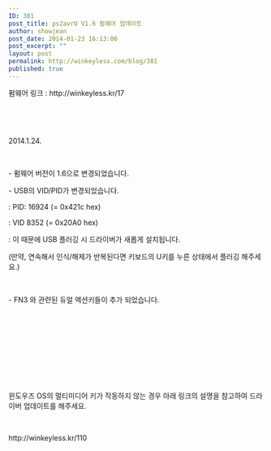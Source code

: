 ```yaml
---
ID: 381
post_title: ps2avrU V1.6 펌웨어 업데이트
author: showjean
post_date: 2014-01-23 16:13:06
post_excerpt: ""
layout: post
permalink: http://winkeyless.com/blog/381
published: true
---
```

<p>펌웨어 링크 : http://winkeyless.kr/17</p><p><br /></p><p><br /></p><p>2014.1.24.</p><p><br /></p><p>- 펌웨어 버전이 1.6으로 변경되었습니다.</p><p>- USB의 VID/PID가 변경되었습니다.</p><p>: PID: 16924 (= 0x421c hex)</p><p>: VID 8352 (= 0x20A0 hex)</p><p>: 이 때문에 USB 플러깅 시 드라이버가 새롭게 설치됩니다.</p><p>(만약, 연속해서 인식/해제가 반복된다면 키보드의 U키를 누른 상태에서 플러깅 해주세요.)</p><p><br /></p><p>- FN3 와 관련된 듀얼 액션키들이 추가 되었습니다.</p><p><br /></p><p><br /></p><p><br /></p><p><br /></p><p><br /></p><p>윈도우즈 OS의 멀티미디어 키가 작동하지 않는 경우 아래 링크의 설명을 참고하여 드라이버 업데이트를 해주세요.</p><p><br /></p><p>http://winkeyless.kr/110</p>
